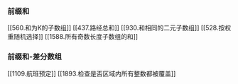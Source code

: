 ### 前缀和
[[560.和为K的子数组]]
[[437.路经总和]]
[[930.和相同的二元子数组]]
[[528.按权重随机选择]]
[[1588.所有奇数长度子数组的和]]

### 前缀和-差分数组
[[1109.航班预定]]
[[1893.检查是否区域内所有整数都被覆盖]]